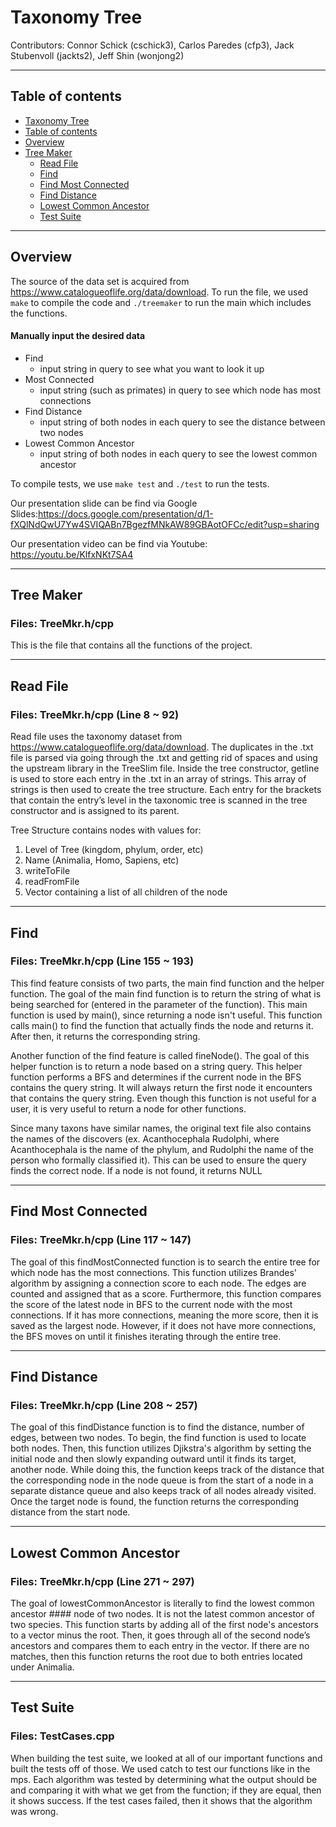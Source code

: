 # Taxonomy Tree

Contributors: Connor Schick (cschick3), Carlos Paredes (cfp3), Jack Stubenvoll (jackts2), Jeff Shin (wonjong2)
- - - -
## Table of contents
- [Taxonomy Tree](#taxonomy-tree)
- [Table of contents](#table-of-contents)
- [Overview](#overview)
- [Tree Maker](#tree-maker)
    - [Read File](#read-file)
    - [Find](#find)
    - [Find Most Connected](#find-most-connected)
    - [Find Distance](#find-distance)
    - [Lowest Common Ancestor](#lowest-common-ancestor)
    - [Test Suite](#test-suite)

- - - -
## Overview
The source of the data set is acquired from https://www.catalogueoflife.org/data/download. 
To run the file, we used `make` to compile the code and `./treemaker` to run the main which includes the functions.

#### Manually input the desired data
- Find
    - input string in query to see what you want to look it up
- Most Connected
    - input string (such as primates) in query to see which node has most connections
- Find Distance
    - input string of both nodes in each query to see the distance between two nodes
- Lowest Common Ancestor
    - input string of both nodes in each query to see the lowest common ancestor

To compile tests, we use `make test` and `./test` to run the tests.

Our presentation slide can be find via Google Slides:https://docs.google.com/presentation/d/1-fXQlNdQwU7Yw4SVIQABn7BgezfMNkAW89GBAotOFCc/edit?usp=sharing

Our presentation video can be find via Youtube: https://youtu.be/KlfxNKt7SA4

- - - -
## Tree Maker
### Files: TreeMkr.h/cpp
This is the file that contains all the functions of the project.  

- - - -
## Read File
### Files: TreeMkr.h/cpp (Line 8 ~ 92)

Read file uses the taxonomy dataset from https://www.catalogueoflife.org/data/download. The duplicates in the .txt file is parsed via going through the .txt and getting rid of spaces and using the upstream library in the TreeSlim file. Inside the tree constructor, getline is used to store each entry in the .txt in an array of strings. This array of strings is then used to create the tree structure. Each entry for the brackets that contain the entry’s level in the taxonomic tree is scanned in the tree constructor and is assigned to its parent. 

Tree Structure contains nodes with values for:
1. Level of Tree (kingdom, phylum, order, etc)
2. Name (Animalia, Homo, Sapiens, etc)
3. writeToFile
4. readFromFile
5. Vector containing a list of all children of the node

- - - -
## Find
### Files: TreeMkr.h/cpp (Line 155 ~ 193)

This find feature consists of two parts, the main find function and the helper function. The goal of the main find function is to return the string of what is being searched for (entered in the parameter of the function). This main function is used by main(), since returning a node isn't useful. This function calls main() to find the function that actually finds the node and returns it. After then, it returns the corresponding string.

Another function of the find feature is called fineNode(). The goal of this helper function is to return a node based on a string query. This helper function performs a BFS and determines if the current node in the BFS contains the query string. It will always return the first node it encounters that contains the query string. Even though this function is not useful for a user, it is very useful to return a node for other functions. 

Since many taxons have similar names, the original text file also contains the names of the discovers (ex. Acanthocephala Rudolphi, where Acanthocephala is the name of the phylum, and Rudolphi the name of the person who formally classified it). This can be used to ensure the query finds the correct node. If a node is not found, it returns NULL 

- - - -
## Find Most Connected
### Files: TreeMkr.h/cpp (Line 117 ~ 147)

The goal of this findMostConnected function is to search the entire tree for which node has the most connections. This function utilizes Brandes' algorithm by assigning a connection score to each node. The edges are counted and assigned that as a score. Furthermore, this function compares the score of the latest node in BFS to the current node with the most connections. If it has more connections, meaning the more score,  then it is saved as the largest node. However, if it does not have more connections, the BFS moves on until it finishes iterating through the entire tree. 

- - - -
## Find Distance 
### Files: TreeMkr.h/cpp (Line 208 ~ 257)

The goal of this findDistance function is to find the distance, number of edges, between two nodes. To begin, the find function is used to locate both nodes. Then, this function utilizes Djikstra's algorithm by setting the initial node and then slowly expanding outward until it finds its target, another node. While doing this, the function keeps track of the distance that the corresponding node in the node queue is from the start of a node in a separate distance queue and also keeps track of all nodes already visited. Once the target node is found, the function returns the corresponding distance from the start node.

- - - -
## Lowest Common Ancestor
### Files: TreeMkr.h/cpp (Line 271 ~ 297)

The goal of lowestCommonAncestor is literally to find the lowest common ancestor #### node of two nodes. It is not the latest common ancestor of two species. This function starts by adding all of the first node's ancestors to a vector minus the root. Then, it goes through all of the second node’s ancestors and compares them to each entry in the vector. If there are no matches, then this function returns the root due to both entries located under Animalia. 

- - - -
## Test Suite
### Files: TestCases.cpp

When building the test suite, we looked at all of our important functions and built the tests off of those. We used catch to test our functions like in the mps. Each algorithm was tested by determining what the output should be and comparing it with what we get from the function; if they are equal, then it shows success. If the test cases failed, then it shows that the algorithm was wrong.

